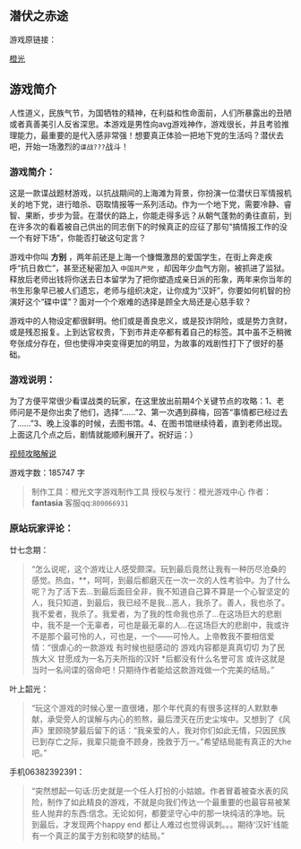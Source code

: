 ## 潜伏之赤途

游戏原链接：

[橙光](https://www.66rpg.com/game/uncheck/2992) 

## 游戏简介

人性道义，民族气节，为国牺牲的精神，在利益和性命面前，人们所暴露出的丑陋或者真善美引人反省深思。本游戏是男性向avg游戏神作，游戏很长，并且考验推理能力，最重要的是代入感非常强！想要真正体验一把地下党的生活吗？潜伏去吧，开始一场激烈的`谍战???`战斗！

### 游戏简介：

这是一款谍战题材游戏，以抗战期间的上海滩为背景，你扮演一位潜伏日军情报机关的地下党，进行暗杀、窃取情报等一系列活动。作为一个地下党，需要冷静、睿智、果断，步步为营。在潜伏的路上，你能走得多远？从朝气蓬勃的勇往直前，到在许多次的看着被自己供出的同志倒下的时候真正的应征了那句“搞情报工作的没一个有好下场”，你能否打破这句定言？

游戏中你叫 **方别** ，两年前还是上海一个慷慨激昂的爱国学生，在街上奔走疾呼“抗日救亡”，甚至还秘密加入 `中国共产党` ，却因年少血气方刚，被抓进了监狱。释放后老师出钱将你送去日本留学为了把你塑造成亲日派的形象，两年来你当年的书生形象早已被人们遗忘，老师与组织决定，让你成为“汉奸”，你要如何机智的扮演好这个“碟中谍”？面对一个个艰难的选择是顾全大局还是心慈手软？

游戏中的人物设定都很鲜明。他们或是善良忠义，或是狡诈阴险，或是势力贪财，或是残忍报复。上到达官权贵，下到市井走卒都有着自己的标签。其中虽不乏稍微夸张成分存在，但也使得冲突变得更加的明显，为故事的戏剧性打下了很好的基础。

### 游戏说明：

为了方便平常很少看谍战类的玩家，在这里放出前期4个关键节点的攻略：1、老师问是不是你出卖了他们，选择“……”2、第一次遇到薛梅，回答“事情都已经过去了……”3、晚上没事的时候，去图书馆。4、在图书馆继续待着，直到老师出现。上面这几个点之后，剧情就能顺利展开了。祝好运：）

[视频攻略解说](https://www.bilibili.com/video/av1026200/)

游戏字数：185747 字

> 制作工具：橙光文字游戏制作工具
> 授权与发行：橙光游戏中心
> 作者：**fantasia**
> 客服qq:`800066931`

### 原站玩家评论：

廿七念期：
> “怎么说呢，这个游戏让人感受颇深。玩到最后竟然让我有一种历尽沧桑的感觉。热血，**，呵呵，到最后都磨灭在一次一次的人性考验中。为了什么呢？为了活下去...到最后面目全非，我不知道自己算不算是一个心智坚定的人，我只知道，到最后，我已经不是我...恶人，我杀了。善人，我也杀了。我不爱者，我杀了。我爱者，为了我的性命我也杀了...在这场巨大的悲剧中，我不是一个无辜者，可也是最无辜的人...在这场巨大的悲剧中，我或许不是那个最可怜的人，可也是，一个——可怜人。上帝教我不要相信爱情：“很虐心的一款游戏 有时候也挺感动的 游戏内容都是真真切切 为了民族大义 甘愿成为一名万夫所指的汉奸 *后都没有什么名誉可言 或许这就是当时一名间谍的宿命吧！只期待作者能给这款游戏做一个完美的结局。”

叶上韶光：
> “玩这个游戏的时候心里一直很堵，那个年代真的有很多这样的人默默奉献，承受旁人的误解与内心的煎熬，最后湮灭在历史尘埃中。又想到了《风声》里顾晓梦最后留下的话：“我亲爱的人，我对你们如此无情，只因民族已到存亡之际，我辈只能奋不顾身，挽救于万一。”希望结局能有真正的大he吧。”

手机06382392391：
> “突然想起一句话:历史就是一个任人打扮的小姑娘。作者冒着被查水表的风险，制作了如此精良的游戏，不就是向我们传达一个最重要的也最容易被某些人抛弃的东西:信念。无论如何，都要坚守心中的那一块纯洁的净地。玩到最后，才发现两个happy end 都让人难过也觉得讽刺。。。期待‘汉奸’线能有一个真正的属于方别和晓梦的结局。”
